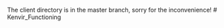 The client directory is in the master branch, sorry for the inconvenience!
#   K e n v i r _ F u n c t i o n i n g  
 